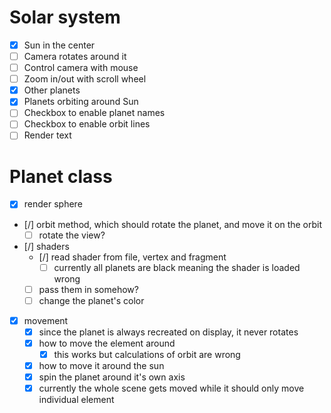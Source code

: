 # Solar system
- [x] Sun in the center
- [ ] Camera rotates around it
- [ ] Control camera with mouse
- [ ] Zoom in/out with scroll wheel
- [x] Other planets
- [x] Planets orbiting around Sun
- [ ] Checkbox to enable planet names
- [ ] Checkbox to enable orbit lines
- [ ] Render text

# Planet class
- [x] render sphere
- [/] orbit method, which should rotate the planet, and move it on the orbit
	- [ ] rotate the view?
- [/] shaders
	- [/] read shader from file, vertex and fragment
		- [ ] currently all planets are black
		meaning the shader is loaded wrong
	- [ ] pass them in somehow?
	- [ ] change the planet's color
- [x] movement
	- [x] since the planet is always recreated on display, it never rotates
	- [x] how to move the element around
		- [x] this works but calculations of orbit are wrong
	- [x] how to move it around the sun
	- [x] spin the planet around it's own axis
	- [x] currently the whole scene gets moved
	while it should only move individual element